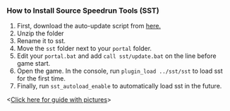 <!--sst-->
### How to Install Source Speedrun Tools (SST)
1. First, download the auto-update script from [here.](https://dl.mikes.software/sst-updatescript.zip)
2. Unzip the folder
3. Rename it to sst.
4. Move the `sst` folder next to your `portal` folder.
5. Edit your `portal.bat` and add `call sst/update.bat` on the line before game start.
6. Open the game. In the console, run `plugin_load ../sst/sst` to load sst for the first time.
7. Finally, run `sst_autoload_enable` to automatically load sst in the future.

<[Click here for guide with pictures](https://media.discordapp.net/attachments/874115875685429341/1413791326524280872/SSTtutorial.png?ex=68bd3747&is=68bbe5c7&hm=37f7634e5992dd3a922b7d5cff590abddd63c3ca6514dfb1715e4a65b49c2ddd&=&format=webp&quality=lossless&width=619&height=1301)>